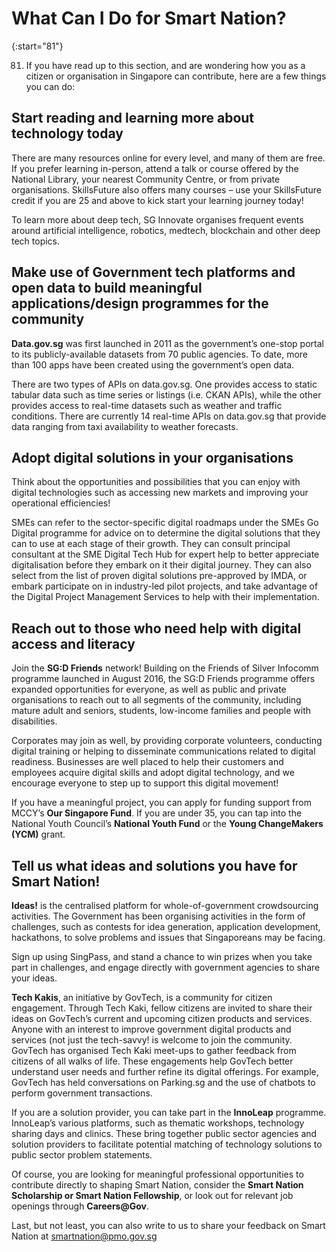 # What Can I Do for Smart Nation?

{:start="81"}

81.  If you have read up to this section, and are wondering how you as a citizen or organisation in Singapore can contribute, here are a few things you can do:

## **S**tart reading and learning more about technology today

There are many resources online for every level, and many of them are free. If you prefer learning in-person, attend a talk or course offered by the National Library, your nearest Community Centre, or from private organisations. SkillsFuture also offers many courses – use your SkillsFuture credit if you are 25 and above to kick start your learning journey today!

To learn more about deep tech, SG Innovate organises frequent events around artificial intelligence, robotics, medtech, blockchain and other deep tech topics.

## **M**ake use of Government tech platforms and open data to build meaningful applications/design programmes for the community

**Data.gov.sg** was first launched in 2011 as the government’s one-stop portal to its publicly-available datasets from 70 public agencies. To date, more than 100 apps have been created using the government’s open data.

There are two types of APIs on data.gov.sg. One provides access to static tabular data such as time series or listings (i.e. CKAN APIs), while the other provides access to real-time datasets such as weather and traffic conditions. There are currently 14 real-time APIs on data.gov.sg that provide data ranging from taxi availability to weather forecasts.

## **A**dopt digital solutions in your organisations

Think about the opportunities and possibilities that you can enjoy with digital technologies such as accessing new markets and improving your operational efficiencies!

SMEs can refer to the sector-specific digital roadmaps under the SMEs Go Digital programme for advice on to determine the digital solutions that they can to use at each stage of their growth.  They can consult principal consultant at the SME Digital Tech Hub for expert help to better appreciate digitalisation before they embark on it their digital journey.  They can also select from the list of proven digital solutions pre-approved by IMDA, or embark participate on in industry-led pilot projects, and take advantage of the Digital Project Management Services to help with their implementation.

## **R**each out to those who need help with digital access and literacy

Join the **SG:D Friends** network! Building on the Friends of Silver Infocomm programme launched in August 2016, the SG:D Friends programme offers expanded opportunities for everyone, as well as public and private organisations to reach out to all segments of the community, including mature adult and seniors, students, low-income families and people with disabilities.

Corporates may join as well, by providing corporate volunteers, conducting digital training or helping to disseminate communications related to digital readiness. Businesses are well placed to help their customers and employees acquire digital skills and adopt digital technology, and we encourage everyone to step up to support this digital movement!

If you have a meaningful project, you can apply for funding support from MCCY’s **Our Singapore Fund**. If you are under 35, you can tap into the National Youth Council’s **National Youth Fund** or the **Young ChangeMakers (YCM)** grant.

## **T**ell us what ideas and solutions you have for Smart Nation!

**Ideas!** is the centralised platform for whole-of-government crowdsourcing activities. The Government has been organising activities in the form of challenges, such as contests for idea generation, application development, hackathons, to solve problems and issues that Singaporeans may be facing.

Sign up using SingPass, and stand a chance to win prizes when you take part in challenges, and engage directly with government agencies to share your ideas.

**Tech Kakis**, an initiative by GovTech, is a community for citizen engagement. Through Tech Kaki, fellow citizens are invited to share their ideas on GovTech’s current and upcoming citizen products and services. Anyone with an interest to improve government digital products and services (not just the tech-savvy! is welcome to join the community. GovTech has organised Tech Kaki meet-ups to gather feedback from citizens of all walks of life. These engagements help GovTech better understand user needs and further refine its digital offerings. For example, GovTech has held conversations on Parking.sg and the use of chatbots to perform government transactions.

If you are a solution provider, you can take part in the **InnoLeap** programme. InnoLeap’s various platforms, such as thematic workshops, technology sharing days and clinics. These bring together public sector agencies and solution providers to facilitate potential matching of technology solutions to public sector problem statements.

Of course, you are looking for meaningful professional opportunities to contribute directly to shaping Smart Nation, consider the **Smart Nation Scholarship or Smart Nation Fellowship**, or look out for relevant job openings through **Careers@Gov**.

Last, but not least, you can also write to us to share your feedback on Smart Nation at smartnation@pmo.gov.sg 